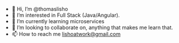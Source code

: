 - 👋 Hi, I’m @thomaslisho
- 👀 I’m interested in Full Stack (Java/Angular).
- 🌱 I’m currently learning microservices
- 💞️ I’m looking to collaborate on, anything that makes me learn that.
- 📫 How to reach me lishoatwork@gmail.com

<!---
thomaslisho/thomaslisho is a ✨ special ✨ repository because its `README.md` (this file) appears on your GitHub profile.
You can click the Preview link to take a look at your changes.
--->
